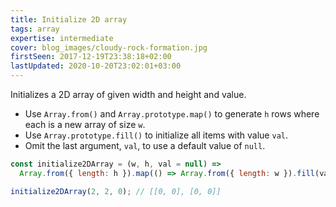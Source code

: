 ```yaml
---
title: Initialize 2D array
tags: array
expertise: intermediate
cover: blog_images/cloudy-rock-formation.jpg
firstSeen: 2017-12-19T23:38:18+02:00
lastUpdated: 2020-10-20T23:02:01+03:00
---
```


Initializes a 2D array of given width and height and value.

- Use `Array.from()` and `Array.prototype.map()` to generate `h` rows where each is a new array of size `w`.
- Use `Array.prototype.fill()` to initialize all items with value `val`.
- Omit the last argument, `val`, to use a default value of `null`.

```js
const initialize2DArray = (w, h, val = null) =>
  Array.from({ length: h }).map(() => Array.from({ length: w }).fill(val));
```

```js
initialize2DArray(2, 2, 0); // [[0, 0], [0, 0]]
```

